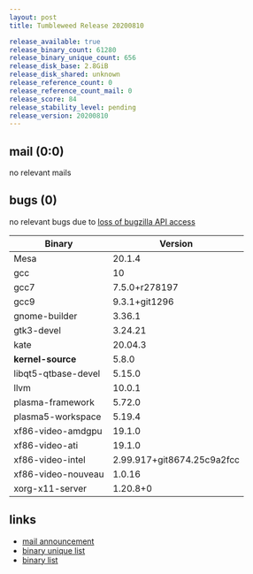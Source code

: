 ```yaml
---
layout: post
title: Tumbleweed Release 20200810

release_available: true
release_binary_count: 61280
release_binary_unique_count: 656
release_disk_base: 2.8GiB
release_disk_shared: unknown
release_reference_count: 0
release_reference_count_mail: 0
release_score: 84
release_stability_level: pending
release_version: 20200810
---
```


## mail (0:0)

no relevant mails

## bugs (0)

<!--more-->

no relevant bugs due to [loss of bugzilla API access](https://bugzilla.opensuse.org/show_bug.cgi?id=1157722)

Binary | Version
--- | ---
Mesa | 20.1.4
gcc | 10
gcc7 | 7.5.0+r278197
gcc9 | 9.3.1+git1296
gnome-builder | 3.36.1
gtk3-devel | 3.24.21
kate | 20.04.3
**kernel-source** | 5.8.0
libqt5-qtbase-devel | 5.15.0
llvm | 10.0.1
plasma-framework | 5.72.0
plasma5-workspace | 5.19.4
xf86-video-amdgpu | 19.1.0
xf86-video-ati | 19.1.0
xf86-video-intel | 2.99.917+git8674.25c9a2fcc
xf86-video-nouveau | 1.0.16
xorg-x11-server | 1.20.8+0

## links

- [mail announcement](https://lists.opensuse.org/opensuse-factory/2020-08/msg00080.html)
- [binary unique list](http://download.opensuse.org/history/20200810/rpm.unique.list)
- [binary list](http://download.opensuse.org/history/20200810/rpm.list)
